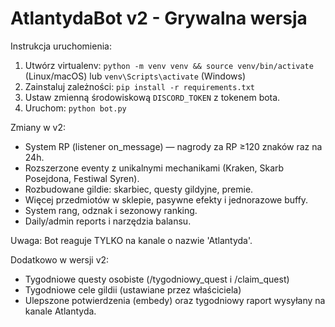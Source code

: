 # AtlantydaBot v2 - Grywalna wersja

Instrukcja uruchomienia:
1. Utwórz virtualenv: `python -m venv venv && source venv/bin/activate` (Linux/macOS) lub `venv\Scripts\activate` (Windows)
2. Zainstaluj zależności: `pip install -r requirements.txt`
3. Ustaw zmienną środowiskową `DISCORD_TOKEN` z tokenem bota.
4. Uruchom: `python bot.py`

Zmiany w v2:
- System RP (listener on_message) — nagrody za RP ≥120 znaków raz na 24h.
- Rozszerzone eventy z unikalnymi mechanikami (Kraken, Skarb Posejdona, Festiwal Syren).
- Rozbudowane gildie: skarbiec, questy gildyjne, premie.
- Więcej przedmiotów w sklepie, pasywne efekty i jednorazowe buffy.
- System rang, odznak i sezonowy ranking.
- Daily/admin reports i narzędzia balansu.

Uwaga: Bot reaguje TYLKO na kanale o nazwie 'Atlantyda'.

Dodatkowo w wersji v2:
- Tygodniowe questy osobiste (/tygodniowy_quest i /claim_quest)
- Tygodniowe cele gildii (ustawiane przez właściciela)
- Ulepszone potwierdzenia (embedy) oraz tygodniowy raport wysyłany na kanale Atlantyda.
